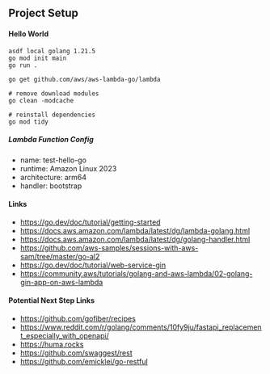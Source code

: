 ## Project Setup

#### Hello World
```shell
asdf local golang 1.21.5
go mod init main
go run .
```

```shell
go get github.com/aws/aws-lambda-go/lambda
```

```shell
# remove download modules
go clean -modcache

# reinstall dependencies
go mod tidy
```

##### Lambda Function Config
- name: test-hello-go
- runtime: Amazon Linux 2023
- architecture: arm64
- handler: bootstrap


#### Links
- https://go.dev/doc/tutorial/getting-started
- https://docs.aws.amazon.com/lambda/latest/dg/lambda-golang.html
- https://docs.aws.amazon.com/lambda/latest/dg/golang-handler.html
- https://github.com/aws-samples/sessions-with-aws-sam/tree/master/go-al2
- https://go.dev/doc/tutorial/web-service-gin
- https://community.aws/tutorials/golang-and-aws-lambda/02-golang-gin-app-on-aws-lambda

#### Potential Next Step Links
- https://github.com/gofiber/recipes
- https://www.reddit.com/r/golang/comments/10fy9ju/fastapi_replacement_especially_with_openapi/
- https://huma.rocks
- https://github.com/swaggest/rest
- https://github.com/emicklei/go-restful
